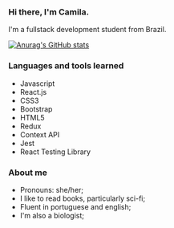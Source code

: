 ### Hi there, I'm Camila.

I'm a fullstack development student from Brazil.

[![Anurag's GitHub stats](https://github-readme-stats.vercel.app/api?username=camila-mp&theme=ocean_dark)](https://github.com/anuraghazra/github-readme-stats)


### Languages and tools learned

- Javascript
- React.js
- CSS3
- Bootstrap
- HTML5
- Redux
- Context API
- Jest
- React Testing Library

### About me

- Pronouns: she/her;
- I like to read books, particularly sci-fi; 
- Fluent in portuguese and english;
- I'm also a biologist;
